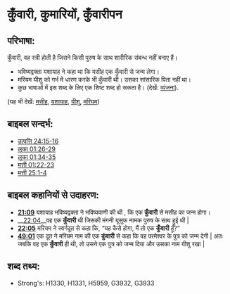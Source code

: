 # कुँवारी, कुमारियों, कुँवारीपन #

## परिभाषा: ##

कुँवारी, वह स्त्री होती है जिसने किसी पुरुष के साथ शारीरिक संबन्ध नहीं बनाए हैं।

* भविष्यद्वक्ता यशायाह ने कहा था कि मसीह एक कुँवारी से जन्म लेगा।
* मरियम यीशु को गर्भ में धारण करके भी कुँवारी थी। उसका सांसारिक पिता नहीं था।
* कुछ भाषाओं में इस शब्द के लिए एक शिष्ट शब्द हो सकता है। (देखें: [व्यंजना](rc://hi/ta/man/translate/figs-euphemism)).

(यह भी देखें: [मसीह](../kt/christ.md), [यशायाह](../names/isaiah.md), [यीशु](../kt/jesus.md), [मरियम](../names/mary.md))

## बाइबल सन्दर्भ: ##

* [उत्पत्ति 24:15-16](rc://hi/tn/help/gen/24/15)
* [लूका 01:26-29](rc://hi/tn/help/luk/01/26)
* [लूका 01:34-35](rc://hi/tn/help/luk/01/34)
* [मत्ती 01:22-23](rc://hi/tn/help/mat/01/22)
* [मत्ती 25:1-4](rc://hi/tn/help/mat/25/01)

## बाइबल कहानियों से उदाहरण: ##

* __[21:09](rc://hi/tn/help/obs/21/09)__  यशायाह भविष्यद्वक्ता ने भविष्यवाणी की थी , कि एक __कुँवारी__ से मसीह का जन्म होगा।
* __[22:04](rc://hi/tn/help/obs/22/04)__वह एक __कुँवारी__ थी जिसकी मंगनी यूसुफ नामक पुरुष के साथ हुई थी |
* __[22:05](rc://hi/tn/help/obs/22/05)__ मरियम ने स्वर्गदूत से कहा कि, “यह कैसे होगा, मैं तो एक __कुँवारी__ हूँ?” 
* __[49:01](rc://hi/tn/help/obs/49/01)__ एक दूत ने मरियम नाम की एक __कुंवारी__ से कहा कि वह परमेश्वर के पुत्र को जन्म देगी | अतः जबकि वह एक __कुँवारी__ ही थी, तो उसने एक पुत्र को जन्म दिया और उसका नाम यीशु रखा |

## शब्द तथ्य: ##

* Strong's: H1330, H1331, H5959, G3932, G3933
